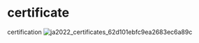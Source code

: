 # certificate
certification
![ja2022_certificates_62d101ebfc9ea2683ec6a89c](https://user-images.githubusercontent.com/101303791/196301469-d631f0ef-903e-49f3-b165-c9096d88efbf.png)
